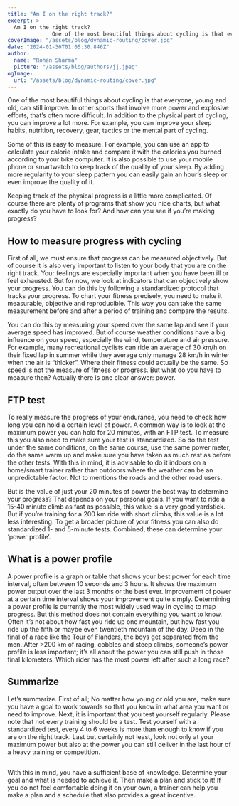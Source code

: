 ```yaml
---
title: "Am I on the right track?"
excerpt: >
  Am I on the right track?
              One of the most beautiful things about cycling is that everyone, young and old, can still improve. In other sports that involve more power and explosive efforts, t
coverImage: "/assets/blog/dynamic-routing/cover.jpg"
date: "2024-01-30T01:05:30.846Z"
author:
  name: "Rohan Sharma"
  picture: "/assets/blog/authors/jj.jpeg"
ogImage:
  url: "/assets/blog/dynamic-routing/cover.jpg"
---
```


One of the most beautiful things about cycling is that everyone, young and old, can still improve. In other sports that involve more power and explosive efforts, that’s often more difficult. In addition to the physical part of cycling, you can improve a lot more. For example, you can improve your sleep habits, nutrition, recovery, gear, tactics or the mental part of cycling.


Some of this is easy to measure. For example, you can use an app to calculate your calorie intake and compare it with the calories you burned according to your bike computer. It is also possible to use your mobile phone or smartwatch to keep track of the quality of your sleep. By adding more regularity to your sleep pattern you can easily gain an hour’s sleep or even improve the quality of it.


Keeping track of the physical progress is a little more complicated. Of course there are plenty of programs that show you nice charts, but what exactly do you have to look for? And how can you see if you’re making progress?


## How to measure progress with cycling

First of all, we must ensure that progress can be measured objectively. But of course it is also very important to listen to your body that you are on the right track. Your feelings are especially important when you have been ill or feel exhausted. But for now, we look at indicators that can objectively show your progress. You can do this by following a standardized protocol that tracks your progress. To chart your fitness precisely, you need to make it measurable, objective and reproducible. This way you can take the same measurement before and after a period of training and compare the results.


You can do this by measuring your speed over the same lap and see if your average speed has improved. But of course weather conditions have a big influence on your speed, especially the wind, temperature and air pressure. For example, many recreational cyclists can ride an average of 30 km/h on their fixed lap in summer while they average only manage 28 km/h in winter when the air is “thicker”. Where their fitness could actually be the same. So speed is not the measure of fitness or progress. But what do you have to measure then? Actually there is one clear answer: power.


## FTP test

To really measure the progress of your endurance, you need to check how long you can hold a certain level of power. A common way is to look at the maximum power you can hold for 20 minutes, with an FTP test. To measure this you also need to make sure your test is standardized. So do the test under the same conditions, on the same course, use the same power meter, do the same warm up and make sure you have taken as much rest as before the other tests. With this in mind, it is advisable to do it indoors on a home/smart trainer rather than outdoors where the weather can be an unpredictable factor. Not to mentions the roads and the other road users.


But is the value of just your 20 minutes of power the best way to determine your progress? That depends on your personal goals. If you want to ride a 15-40 minute climb as fast as possible, this value is a very good yardstick. But if you’re training for a 200 km ride with short climbs, this value is a lot less interesting. To get a broader picture of your fitness you can also do standardized 1- and 5-minute tests. Combined, these can determine your ‘power profile’.


## What is a power profile

A power profile is a graph or table that shows your best power for each time interval, often between 10 seconds and 3 hours. It shows the maximum power output over the last 3 months or the best ever. Improvement of power at a certain time interval shows your improvement quite simply. Determining a power profile is currently the most widely used way in cycling to map progress. But this method does not contain everything you want to know. Often it’s not about how fast you ride up one mountain, but how fast you ride up the fifth or maybe even twentieth mountain of the day. Deep in the final of a race like the Tour of Flanders, the boys get separated from the men. After >200 km of racing, cobbles and steep climbs, someone’s power profile is less important; it’s all about the power you can still push in those final kilometers. Which rider has the most power left after such a long race?


## Summarize

Let’s summarize. First of all; No matter how young or old you are, make sure you have a goal to work towards so that you know in what area you want or need to improve. Next, it is important that you test yourself regularly. Please note that not every training should be a test. Test yourself with a standardized test, every 4 to 6 weeks is more than enough to know if you are on the right track. Last but certainly not least, look not only at your maximum power but also at the power you can still deliver in the last hour of a heavy training or competition.


## 

With this in mind, you have a sufficient base of knowledge. Determine your goal and what is needed to achieve it. Then make a plan and stick to it! If you do not feel comfortable doing it on your own, a trainer can help you make a plan and a schedule that also provides a great incentive.
